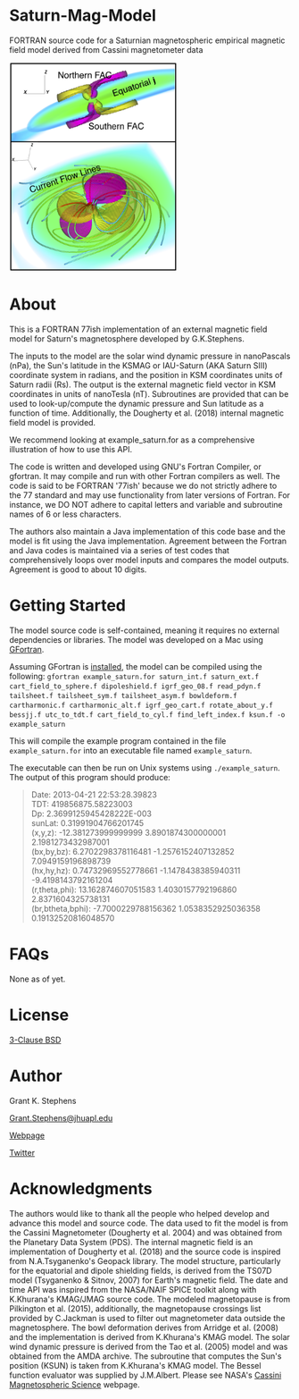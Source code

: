 # Saturn-Mag-Model
FORTRAN source code for a Saturnian magnetospheric empirical magnetic field model derived from Cassini magnetometer data 

<img src="docs/3dcurrents.png" width="300">

# About
This is a FORTRAN 77ish implementation of an external magnetic field
model for Saturn's magnetosphere developed by G.K.Stephens.

The inputs to the model are the solar wind dynamic pressure in nanoPascals
(nPa), the Sun's latitude in the KSMAG or IAU-Saturn (AKA Saturn SIII) coordinate
system in radians, and the position in KSM coordinates units of Saturn radii (Rs).
The output is the external magnetic field vector in KSM coordinates in units of
nanoTesla (nT). Subroutines are provided that can be used to look-up/compute the
dynamic pressure and Sun latitude as a function of time. Additionally, the
Dougherty et al. (2018) internal magnetic field model is provided.

We recommend looking at example_saturn.for as a comprehensive illustration of
how to use this API.

The code is written and developed using GNU's Fortran Compiler, or gfortran. It
may compile and run with other Fortran compilers as well. The code is said to be
FORTRAN '77ish' because we do not strictly adhere to the 77 standard and may use
functionality from later versions of Fortran. For instance, we DO NOT adhere to
capital letters and variable and subroutine names of 6 or less characters.

The authors also maintain a Java implementation of this code base and the model
is fit using the Java implementation. Agreement between the Fortran and Java
codes is maintained via a series of test codes that comprehensively loops over
model inputs and compares the model outputs. Agreement is good to about 10
digits.

# Getting Started
The model source code is self-contained, meaning it requires no external dependencies or libraries. The model was developed on a Mac using [GFortran](https://gcc.gnu.org/wiki/GFortran).

Assuming GFortran is [installed](https://gcc.gnu.org/wiki/GFortranBinaries), the model can be compiled using the following: 
`gfortran example_saturn.for saturn_int.f saturn_ext.f cart_field_to_sphere.f dipoleshield.f igrf_geo_08.f read_pdyn.f tailsheet.f tailsheet_sym.f tailsheet_asym.f bowldeform.f cartharmonic.f cartharmonic_alt.f igrf_geo_cart.f rotate_about_y.f bessjj.f utc_to_tdt.f cart_field_to_cyl.f find_left_index.f ksun.f -o example_saturn`

This will compile the example program contained in the file `example_saturn.for` into an executable file named `example_saturn`.

The executable can then be run on Unix systems using `./example_saturn`. The output of this program should produce:

>Date:    2013-04-21 22:53:28.39823\
 TDT:        419856875.58223003     \
 Dp:     2.3699125945428222E-003\
 sunLat:    0.31991904766201745     \
 (x,y,z):      -12.381273999999999        3.8901874300000001        2.1981273432987001     \
 (bx,by,bz):       6.2702298378116481       -1.2576152407132852        7.0949159196898739     \
 (hx,hy,hz):      0.74732969552778661       -1.1478438385940311       -9.4198143792161204     \
 (r,theta,phi):       13.162874607051583        1.4030157792196860        2.8371604325738131     \
 (br,btheta,bphi):      -7.7000229788156362        1.0538352925036358       0.19132520816048570

# FAQs
None as of yet.

# License
[3-Clause BSD](LICENSE)

# Author
Grant K. Stephens

Grant.Stephens@jhuapl.edu

[Webpage](https://civspace.jhuapl.edu/people/grant-stephens)

[Twitter](https://twitter.com/GrantKStephens)

# Acknowledgments
The authors would like to thank all the people who helped develop and advance this model and source code. The data used to fit the model is from the Cassini Magnetometer (Dougherty et al. 2004) and was obtained from the Planetary Data System (PDS). The internal magnetic field is an implementation of Dougherty et al. (2018) and the source code is inspired from N.A.Tsyganenko's Geopack library. The model structure, particularly for the equatorial and dipole shielding fields, is derived from the TS07D model (Tsyganenko & Sitnov, 2007) for Earth's magnetic field. The date and time API was inspired from the NASA/NAIF SPICE toolkit along with K.Khurana's KMAG/JMAG source code. The modeled magnetopause is from Pilkington et al. (2015), additionally, the magnetopause crossings list provided by C.Jackman is used to filter out magnetometer data outside the magnetosphere. The bowl deformation derives from Arridge et al. (2008) and the implementation is derived from K.Khurana's KMAG model. The solar wind dynamic pressure is derived from the Tao et al. (2005) model and was obtained from the AMDA archive. The subroutine that computes the Sun's position (KSUN) is taken from K.Khurana's KMAG model. The Bessel function evaluator was supplied by J.M.Albert.
Please see NASA's [Cassini Magnetospheric Science](https://pds-atmospheres.nmsu.edu/data_and_services/atmospheres_data/Cassini/sci-fp.html) webpage.



